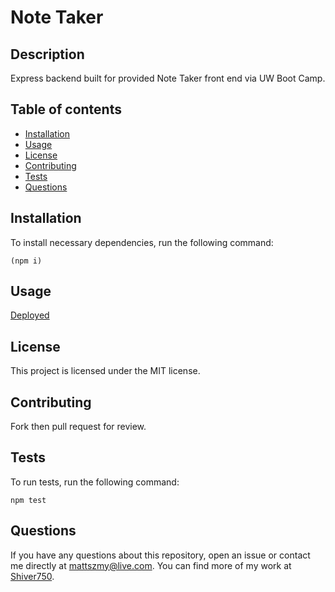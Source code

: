 # Note Taker

## Description
Express backend built for provided Note Taker front end via UW Boot Camp.
## Table of contents
* [Installation](#installation)
* [Usage](#usage)
* [License](#license)
* [Contributing](#contributing)
* [Tests](#tests)
* [Questions](#questions)
        
## Installation
To install necessary dependencies, run the following command:
```
(npm i)
```
## Usage
[Deployed]()
## License 
This project is licensed under the MIT license.
## Contributing
Fork then pull request for review. 
## Tests
To run tests, run the following command:
```
npm test
```
## Questions
If you have any questions about this repository, open an issue or contact me directly at mattszmy@live.com. You can find more of my work at [Shiver750](https://github.com/Shiver750).